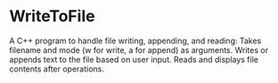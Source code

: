 # WriteToFile
A C++ program to handle file writing, appending, and reading:  Takes filename and mode (w for write, a for append) as arguments. Writes or appends text to the file based on user input. Reads and displays file contents after operations.
